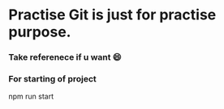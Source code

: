 # Practise Git is just for practise purpose.
### Take referenece if u want 😄

### For starting of project 
npm run start